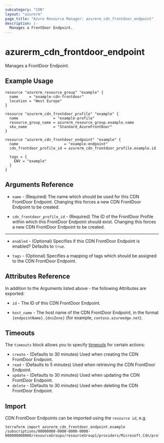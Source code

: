 ```yaml
---
subcategory: "CDN"
layout: "azurerm"
page_title: "Azure Resource Manager: azurerm_cdn_frontdoor_endpoint"
description: |-
  Manages a FrontDoor Endpoint.
---
```


# azurerm_cdn_frontdoor_endpoint

Manages a FrontDoor Endpoint.

## Example Usage

```hcl
resource "azurerm_resource_group" "example" {
  name     = "example-cdn-frontdoor"
  location = "West Europe"
}

resource "azurerm_cdn_frontdoor_profile" "example" {
  name                = "example-profile"
  resource_group_name = azurerm_resource_group.example.name
  sku_name            = "Standard_AzureFrontDoor"
}

resource "azurerm_cdn_frontdoor_endpoint" "example" {
  name                     = "example-endpoint"
  cdn_frontdoor_profile_id = azurerm_cdn_frontdoor_profile.example.id

  tags = {
    ENV = "example"
  }
}
```

## Arguments Reference

* `name` - (Required) The name which should be used for this CDN FrontDoor Endpoint. Changing this forces a new CDN FrontDoor Endpoint to be created.

* `cdn_frontdoor_profile_id` - (Required) The ID of the FrontDoor Profile within which this FrontDoor Endpoint should exist. Changing this forces a new CDN FrontDoor Endpoint to be created.

---

* `enabled` - (Optional) Specifies if this CDN FrontDoor Endpoint is enabled? Defaults to `true`.

* `tags` - (Optional) Specifies a mapping of tags which should be assigned to the CDN FrontDoor Endpoint.

## Attributes Reference

In addition to the Arguments listed above - the following Attributes are exported:

* `id` - The ID of this CDN FrontDoor Endpoint.

* `host_name` - The host name of the CDN FrontDoor Endpoint, in the format `{endpointName}.{dnsZone}` (for example, `contoso.azureedge.net`).

## Timeouts

The `timeouts` block allows you to specify [timeouts](https://www.terraform.io/language/resources/syntax#operation-timeouts) for certain actions:

* `create` - (Defaults to 30 minutes) Used when creating the CDN FrontDoor Endpoint.
* `read` - (Defaults to 5 minutes) Used when retrieving the CDN FrontDoor Endpoint.
* `update` - (Defaults to 30 minutes) Used when updating the CDN FrontDoor Endpoint.
* `delete` - (Defaults to 30 minutes) Used when deleting the CDN FrontDoor Endpoint.

## Import

CDN FrontDoor Endpoints can be imported using the `resource id`, e.g.

```shell
terraform import azurerm_cdn_frontdoor_endpoint.example /subscriptions/00000000-0000-0000-0000-000000000000/resourceGroups/resourceGroup1/providers/Microsoft.Cdn/profiles/profile1/afdEndpoints/endpoint1
```
